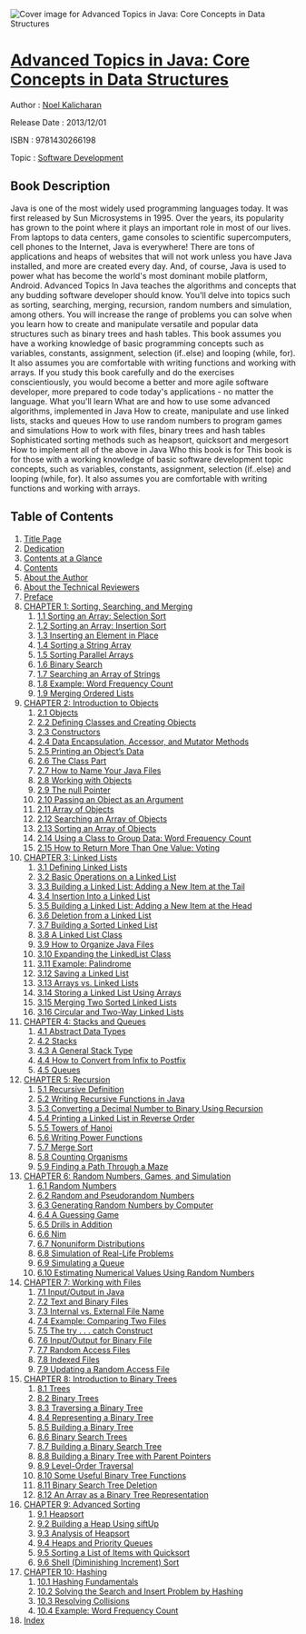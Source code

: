![Cover image for Advanced Topics in Java: Core Concepts in Data Structures](https://imgdetail.ebookreading.net/cover/cover/software_development/EB9781430266198.jpg)

[Advanced Topics in Java: Core Concepts in Data Structures](https://ebookreading.net/view/book/Advanced+Topics+in+Java%3A+Core+Concepts+in+Data+Structures-EB9781430266198_1.html "Advanced Topics in Java: Core Concepts in Data Structures")
====================================================================================================================

Author : [Noel Kalicharan](https://ebookreading.net/search/author/Noel+Kalicharan)

Release Date : 2013/12/01

ISBN : 9781430266198

Topic : [Software Development](https://ebookreading.net/search/category/software-development)

Book Description
-----------------

Java is one of the most widely used programming languages today. It was first released by Sun Microsystems in 1995. Over the years, its popularity has grown to the point where it plays an important role in most of our lives. From laptops to data centers, game consoles to scientific supercomputers, cell phones to the Internet, Java is everywhere! There are tons of applications and heaps of websites that will not work unless you have Java installed, and more are created every day. And, of course, Java is used to power what has become the world's most dominant mobile platform, Android.
Advanced Topics In Java teaches the algorithms and concepts that any budding software developer should know. You'll delve into topics such as sorting, searching, merging, recursion, random numbers and simulation, among others. You will increase the range of problems you can solve when you learn how to create and manipulate versatile and popular data structures such as binary trees and hash tables.
This book assumes you have a working knowledge of basic programming concepts such as variables, constants, assignment, selection (if..else) and looping (while, for). It also assumes you are comfortable with writing functions and working with arrays. If you study this book carefully and do the exercises conscientiously, you would become a better and more agile software developer, more prepared to code today's applications - no matter the language.
What you'll learn
What are and how to use some advanced algorithms, implemented in Java
How to create, manipulate and use linked lists, stacks and queues
How to use random numbers to program games and simulations
How to work with files, binary trees and hash tables
Sophisticated sorting methods such as heapsort, quicksort and mergesort
How to implement all of the above in Java
Who this book is for
This book is for those with a working knowledge of basic software development topic concepts, such as variables, constants, assignment, selection (if..else) and looping (while, for). It also assumes you are comfortable with writing functions and working with arrays.
              
Table of Contents
-----------------

1. [Title Page](https://ebookreading.net/view/book/Advanced+Topics+in+Java%3A+Core+Concepts+in+Data+Structures-EB9781430266198_2.html)
1. [Dedication](https://ebookreading.net/view/book/Advanced+Topics+in+Java%3A+Core+Concepts+in+Data+Structures-EB9781430266198_4.html)
1. [Contents at a Glance](https://ebookreading.net/view/book/Advanced+Topics+in+Java%3A+Core+Concepts+in+Data+Structures-EB9781430266198_5.html)
1. [Contents](https://ebookreading.net/view/book/Advanced+Topics+in+Java%3A+Core+Concepts+in+Data+Structures-EB9781430266198_6.html)
1. [About the Author](https://ebookreading.net/view/book/Advanced+Topics+in+Java%3A+Core+Concepts+in+Data+Structures-EB9781430266198_7.html)
1. [About the Technical Reviewers](https://ebookreading.net/view/book/Advanced+Topics+in+Java%3A+Core+Concepts+in+Data+Structures-EB9781430266198_8.html)
1. [Preface](https://ebookreading.net/view/book/Advanced+Topics+in+Java%3A+Core+Concepts+in+Data+Structures-EB9781430266198_9.html)
1. [CHAPTER 1: Sorting, Searching, and Merging](https://ebookreading.net/view/book/Advanced+Topics+in+Java%3A+Core+Concepts+in+Data+Structures-EB9781430266198_10.html)
    1. [1.1 Sorting an Array: Selection Sort](https://ebookreading.net/view/book/Advanced+Topics+in+Java%3A+Core+Concepts+in+Data+Structures-EB9781430266198_10.html#Sec1)
    1. [1.2 Sorting an Array: Insertion Sort](https://ebookreading.net/view/book/Advanced+Topics+in+Java%3A+Core+Concepts+in+Data+Structures-EB9781430266198_10.html#Sec3)
    1. [1.3 Inserting an Element in Place](https://ebookreading.net/view/book/Advanced+Topics+in+Java%3A+Core+Concepts+in+Data+Structures-EB9781430266198_10.html#Sec5)
    1. [1.4 Sorting a String Array](https://ebookreading.net/view/book/Advanced+Topics+in+Java%3A+Core+Concepts+in+Data+Structures-EB9781430266198_10.html#Sec6)
    1. [1.5 Sorting Parallel Arrays](https://ebookreading.net/view/book/Advanced+Topics+in+Java%3A+Core+Concepts+in+Data+Structures-EB9781430266198_10.html#Sec7)
    1. [1.6 Binary Search](https://ebookreading.net/view/book/Advanced+Topics+in+Java%3A+Core+Concepts+in+Data+Structures-EB9781430266198_10.html#Sec8)
    1. [1.7 Searching an Array of Strings](https://ebookreading.net/view/book/Advanced+Topics+in+Java%3A+Core+Concepts+in+Data+Structures-EB9781430266198_10.html#Sec9)
    1. [1.8 Example: Word Frequency Count](https://ebookreading.net/view/book/Advanced+Topics+in+Java%3A+Core+Concepts+in+Data+Structures-EB9781430266198_10.html#Sec10)
    1. [1.9 Merging Ordered Lists](https://ebookreading.net/view/book/Advanced+Topics+in+Java%3A+Core+Concepts+in+Data+Structures-EB9781430266198_10.html#Sec11)
1. [CHAPTER 2: Introduction to Objects](https://ebookreading.net/view/book/Advanced+Topics+in+Java%3A+Core+Concepts+in+Data+Structures-EB9781430266198_11.html)
    1. [2.1 Objects](https://ebookreading.net/view/book/Advanced+Topics+in+Java%3A+Core+Concepts+in+Data+Structures-EB9781430266198_11.html#Sec1)
    1. [2.2 Defining Classes and Creating Objects](https://ebookreading.net/view/book/Advanced+Topics+in+Java%3A+Core+Concepts+in+Data+Structures-EB9781430266198_11.html#Sec2)
    1. [2.3 Constructors](https://ebookreading.net/view/book/Advanced+Topics+in+Java%3A+Core+Concepts+in+Data+Structures-EB9781430266198_11.html#Sec5)
    1. [2.4 Data Encapsulation, Accessor, and Mutator Methods](https://ebookreading.net/view/book/Advanced+Topics+in+Java%3A+Core+Concepts+in+Data+Structures-EB9781430266198_11.html#Sec7)
    1. [2.5 Printing an Object’s Data](https://ebookreading.net/view/book/Advanced+Topics+in+Java%3A+Core+Concepts+in+Data+Structures-EB9781430266198_11.html#Sec11)
    1. [2.6 The Class Part](https://ebookreading.net/view/book/Advanced+Topics+in+Java%3A+Core+Concepts+in+Data+Structures-EB9781430266198_11.html#Sec15)
    1. [2.7 How to Name Your Java Files](https://ebookreading.net/view/book/Advanced+Topics+in+Java%3A+Core+Concepts+in+Data+Structures-EB9781430266198_11.html#Sec17)
    1. [2.8 Working with Objects](https://ebookreading.net/view/book/Advanced+Topics+in+Java%3A+Core+Concepts+in+Data+Structures-EB9781430266198_11.html#Sec18)
    1. [2.9 The null Pointer](https://ebookreading.net/view/book/Advanced+Topics+in+Java%3A+Core+Concepts+in+Data+Structures-EB9781430266198_11.html#Sec22)
    1. [2.10 Passing an Object as an Argument](https://ebookreading.net/view/book/Advanced+Topics+in+Java%3A+Core+Concepts+in+Data+Structures-EB9781430266198_11.html#Sec23)
    1. [2.11 Array of Objects](https://ebookreading.net/view/book/Advanced+Topics+in+Java%3A+Core+Concepts+in+Data+Structures-EB9781430266198_11.html#Sec24)
    1. [2.12 Searching an Array of Objects](https://ebookreading.net/view/book/Advanced+Topics+in+Java%3A+Core+Concepts+in+Data+Structures-EB9781430266198_11.html#Sec26)
    1. [2.13 Sorting an Array of Objects](https://ebookreading.net/view/book/Advanced+Topics+in+Java%3A+Core+Concepts+in+Data+Structures-EB9781430266198_11.html#Sec27)
    1. [2.14 Using a Class to Group Data: Word Frequency Count](https://ebookreading.net/view/book/Advanced+Topics+in+Java%3A+Core+Concepts+in+Data+Structures-EB9781430266198_11.html#Sec28)
    1. [2.15 How to Return More Than One Value: Voting](https://ebookreading.net/view/book/Advanced+Topics+in+Java%3A+Core+Concepts+in+Data+Structures-EB9781430266198_11.html#Sec29)
1. [CHAPTER 3: Linked Lists](https://ebookreading.net/view/book/Advanced+Topics+in+Java%3A+Core+Concepts+in+Data+Structures-EB9781430266198_12.html)
    1. [3.1 Defining Linked Lists](https://ebookreading.net/view/book/Advanced+Topics+in+Java%3A+Core+Concepts+in+Data+Structures-EB9781430266198_12.html#Sec1)
    1. [3.2 Basic Operations on a Linked List](https://ebookreading.net/view/book/Advanced+Topics+in+Java%3A+Core+Concepts+in+Data+Structures-EB9781430266198_12.html#Sec2)
    1. [3.3 Building a Linked List: Adding a New Item at the Tail](https://ebookreading.net/view/book/Advanced+Topics+in+Java%3A+Core+Concepts+in+Data+Structures-EB9781430266198_12.html#Sec6)
    1. [3.4 Insertion Into a Linked List](https://ebookreading.net/view/book/Advanced+Topics+in+Java%3A+Core+Concepts+in+Data+Structures-EB9781430266198_12.html#Sec7)
    1. [3.5 Building a Linked List: Adding a New Item at the Head](https://ebookreading.net/view/book/Advanced+Topics+in+Java%3A+Core+Concepts+in+Data+Structures-EB9781430266198_12.html#Sec8)
    1. [3.6 Deletion from a Linked List](https://ebookreading.net/view/book/Advanced+Topics+in+Java%3A+Core+Concepts+in+Data+Structures-EB9781430266198_12.html#Sec9)
    1. [3.7 Building a Sorted Linked List](https://ebookreading.net/view/book/Advanced+Topics+in+Java%3A+Core+Concepts+in+Data+Structures-EB9781430266198_12.html#Sec10)
    1. [3.8 A Linked List Class](https://ebookreading.net/view/book/Advanced+Topics+in+Java%3A+Core+Concepts+in+Data+Structures-EB9781430266198_12.html#Sec11)
    1. [3.9 How to Organize Java Files](https://ebookreading.net/view/book/Advanced+Topics+in+Java%3A+Core+Concepts+in+Data+Structures-EB9781430266198_12.html#Sec12)
    1. [3.10 Expanding the LinkedList Class](https://ebookreading.net/view/book/Advanced+Topics+in+Java%3A+Core+Concepts+in+Data+Structures-EB9781430266198_12.html#Sec13)
    1. [3.11 Example: Palindrome](https://ebookreading.net/view/book/Advanced+Topics+in+Java%3A+Core+Concepts+in+Data+Structures-EB9781430266198_12.html#Sec14)
    1. [3.12 Saving a Linked List](https://ebookreading.net/view/book/Advanced+Topics+in+Java%3A+Core+Concepts+in+Data+Structures-EB9781430266198_12.html#Sec15)
    1. [3.13 Arrays vs. Linked Lists](https://ebookreading.net/view/book/Advanced+Topics+in+Java%3A+Core+Concepts+in+Data+Structures-EB9781430266198_12.html#Sec16)
    1. [3.14 Storing a Linked List Using Arrays](https://ebookreading.net/view/book/Advanced+Topics+in+Java%3A+Core+Concepts+in+Data+Structures-EB9781430266198_12.html#Sec17)
    1. [3.15 Merging Two Sorted Linked Lists](https://ebookreading.net/view/book/Advanced+Topics+in+Java%3A+Core+Concepts+in+Data+Structures-EB9781430266198_12.html#Sec18)
    1. [3.16 Circular and Two-Way Linked Lists](https://ebookreading.net/view/book/Advanced+Topics+in+Java%3A+Core+Concepts+in+Data+Structures-EB9781430266198_12.html#Sec19)
1. [CHAPTER 4: Stacks and Queues](https://ebookreading.net/view/book/Advanced+Topics+in+Java%3A+Core+Concepts+in+Data+Structures-EB9781430266198_13.html)
    1. [4.1 Abstract Data Types](https://ebookreading.net/view/book/Advanced+Topics+in+Java%3A+Core+Concepts+in+Data+Structures-EB9781430266198_13.html#Sec1)
    1. [4.2 Stacks](https://ebookreading.net/view/book/Advanced+Topics+in+Java%3A+Core+Concepts+in+Data+Structures-EB9781430266198_13.html#Sec2)
    1. [4.3 A General Stack Type](https://ebookreading.net/view/book/Advanced+Topics+in+Java%3A+Core+Concepts+in+Data+Structures-EB9781430266198_13.html#Sec5)
    1. [4.4 How to Convert from Infix to Postfix](https://ebookreading.net/view/book/Advanced+Topics+in+Java%3A+Core+Concepts+in+Data+Structures-EB9781430266198_13.html#Sec7)
    1. [4.5 Queues](https://ebookreading.net/view/book/Advanced+Topics+in+Java%3A+Core+Concepts+in+Data+Structures-EB9781430266198_13.html#Sec9)
1. [CHAPTER 5: Recursion](https://ebookreading.net/view/book/Advanced+Topics+in+Java%3A+Core+Concepts+in+Data+Structures-EB9781430266198_14.html)
    1. [5.1 Recursive Definition](https://ebookreading.net/view/book/Advanced+Topics+in+Java%3A+Core+Concepts+in+Data+Structures-EB9781430266198_14.html#Sec1)
    1. [5.2 Writing Recursive Functions in Java](https://ebookreading.net/view/book/Advanced+Topics+in+Java%3A+Core+Concepts+in+Data+Structures-EB9781430266198_14.html#Sec2)
    1. [5.3 Converting a Decimal Number to Binary Using Recursion](https://ebookreading.net/view/book/Advanced+Topics+in+Java%3A+Core+Concepts+in+Data+Structures-EB9781430266198_14.html#Sec3)
    1. [5.4 Printing a Linked List in Reverse Order](https://ebookreading.net/view/book/Advanced+Topics+in+Java%3A+Core+Concepts+in+Data+Structures-EB9781430266198_14.html#Sec4)
    1. [5.5 Towers of Hanoi](https://ebookreading.net/view/book/Advanced+Topics+in+Java%3A+Core+Concepts+in+Data+Structures-EB9781430266198_14.html#Sec5)
    1. [5.6 Writing Power Functions](https://ebookreading.net/view/book/Advanced+Topics+in+Java%3A+Core+Concepts+in+Data+Structures-EB9781430266198_14.html#Sec6)
    1. [5.7 Merge Sort](https://ebookreading.net/view/book/Advanced+Topics+in+Java%3A+Core+Concepts+in+Data+Structures-EB9781430266198_14.html#Sec7)
    1. [5.8 Counting Organisms](https://ebookreading.net/view/book/Advanced+Topics+in+Java%3A+Core+Concepts+in+Data+Structures-EB9781430266198_14.html#Sec8)
    1. [5.9 Finding a Path Through a Maze](https://ebookreading.net/view/book/Advanced+Topics+in+Java%3A+Core+Concepts+in+Data+Structures-EB9781430266198_14.html#Sec9)
1. [CHAPTER 6: Random Numbers, Games, and Simulation](https://ebookreading.net/view/book/Advanced+Topics+in+Java%3A+Core+Concepts+in+Data+Structures-EB9781430266198_15.html)
    1. [6.1 Random Numbers](https://ebookreading.net/view/book/Advanced+Topics+in+Java%3A+Core+Concepts+in+Data+Structures-EB9781430266198_15.html#Sec1)
    1. [6.2 Random and Pseudorandom Numbers](https://ebookreading.net/view/book/Advanced+Topics+in+Java%3A+Core+Concepts+in+Data+Structures-EB9781430266198_15.html#Sec2)
    1. [6.3 Generating Random Numbers by Computer](https://ebookreading.net/view/book/Advanced+Topics+in+Java%3A+Core+Concepts+in+Data+Structures-EB9781430266198_15.html#Sec3)
    1. [6.4 A Guessing Game](https://ebookreading.net/view/book/Advanced+Topics+in+Java%3A+Core+Concepts+in+Data+Structures-EB9781430266198_15.html#Sec4)
    1. [6.5 Drills in Addition](https://ebookreading.net/view/book/Advanced+Topics+in+Java%3A+Core+Concepts+in+Data+Structures-EB9781430266198_15.html#Sec5)
    1. [6.6 Nim](https://ebookreading.net/view/book/Advanced+Topics+in+Java%3A+Core+Concepts+in+Data+Structures-EB9781430266198_15.html#Sec6)
    1. [6.7 Nonuniform Distributions](https://ebookreading.net/view/book/Advanced+Topics+in+Java%3A+Core+Concepts+in+Data+Structures-EB9781430266198_15.html#Sec7)
    1. [6.8 Simulation of Real-Life Problems](https://ebookreading.net/view/book/Advanced+Topics+in+Java%3A+Core+Concepts+in+Data+Structures-EB9781430266198_15.html#Sec9)
    1. [6.9 Simulating a Queue](https://ebookreading.net/view/book/Advanced+Topics+in+Java%3A+Core+Concepts+in+Data+Structures-EB9781430266198_15.html#Sec10)
    1. [6.10 Estimating Numerical Values Using Random Numbers](https://ebookreading.net/view/book/Advanced+Topics+in+Java%3A+Core+Concepts+in+Data+Structures-EB9781430266198_15.html#Sec12)
1. [CHAPTER 7: Working with Files](https://ebookreading.net/view/book/Advanced+Topics+in+Java%3A+Core+Concepts+in+Data+Structures-EB9781430266198_16.html)
    1. [7.1 Input/Output in Java](https://ebookreading.net/view/book/Advanced+Topics+in+Java%3A+Core+Concepts+in+Data+Structures-EB9781430266198_16.html#Sec1)
    1. [7.2 Text and Binary Files](https://ebookreading.net/view/book/Advanced+Topics+in+Java%3A+Core+Concepts+in+Data+Structures-EB9781430266198_16.html#Sec2)
    1. [7.3 Internal vs. External File Name](https://ebookreading.net/view/book/Advanced+Topics+in+Java%3A+Core+Concepts+in+Data+Structures-EB9781430266198_16.html#Sec3)
    1. [7.4 Example: Comparing Two Files](https://ebookreading.net/view/book/Advanced+Topics+in+Java%3A+Core+Concepts+in+Data+Structures-EB9781430266198_16.html#Sec4)
    1. [7.5 The try . . . catch Construct](https://ebookreading.net/view/book/Advanced+Topics+in+Java%3A+Core+Concepts+in+Data+Structures-EB9781430266198_16.html#Sec5)
    1. [7.6 Input/Output for Binary File](https://ebookreading.net/view/book/Advanced+Topics+in+Java%3A+Core+Concepts+in+Data+Structures-EB9781430266198_16.html#Sec6)
    1. [7.7 Random Access Files](https://ebookreading.net/view/book/Advanced+Topics+in+Java%3A+Core+Concepts+in+Data+Structures-EB9781430266198_16.html#Sec9)
    1. [7.8 Indexed Files](https://ebookreading.net/view/book/Advanced+Topics+in+Java%3A+Core+Concepts+in+Data+Structures-EB9781430266198_16.html#Sec10)
    1. [7.9 Updating a Random Access File](https://ebookreading.net/view/book/Advanced+Topics+in+Java%3A+Core+Concepts+in+Data+Structures-EB9781430266198_16.html#Sec11)
1. [CHAPTER 8: Introduction to Binary Trees](https://ebookreading.net/view/book/Advanced+Topics+in+Java%3A+Core+Concepts+in+Data+Structures-EB9781430266198_17.html)
    1. [8.1 Trees](https://ebookreading.net/view/book/Advanced+Topics+in+Java%3A+Core+Concepts+in+Data+Structures-EB9781430266198_17.html#Sec1)
    1. [8.2 Binary Trees](https://ebookreading.net/view/book/Advanced+Topics+in+Java%3A+Core+Concepts+in+Data+Structures-EB9781430266198_17.html#Sec2)
    1. [8.3 Traversing a Binary Tree](https://ebookreading.net/view/book/Advanced+Topics+in+Java%3A+Core+Concepts+in+Data+Structures-EB9781430266198_17.html#Sec3)
    1. [8.4 Representing a Binary Tree](https://ebookreading.net/view/book/Advanced+Topics+in+Java%3A+Core+Concepts+in+Data+Structures-EB9781430266198_17.html#Sec4)
    1. [8.5 Building a Binary Tree](https://ebookreading.net/view/book/Advanced+Topics+in+Java%3A+Core+Concepts+in+Data+Structures-EB9781430266198_17.html#Sec5)
    1. [8.6 Binary Search Trees](https://ebookreading.net/view/book/Advanced+Topics+in+Java%3A+Core+Concepts+in+Data+Structures-EB9781430266198_17.html#Sec6)
    1. [8.7 Building a Binary Search Tree](https://ebookreading.net/view/book/Advanced+Topics+in+Java%3A+Core+Concepts+in+Data+Structures-EB9781430266198_17.html#Sec7)
    1. [8.8 Building a Binary Tree with Parent Pointers](https://ebookreading.net/view/book/Advanced+Topics+in+Java%3A+Core+Concepts+in+Data+Structures-EB9781430266198_17.html#Sec9)
    1. [8.9 Level-Order Traversal](https://ebookreading.net/view/book/Advanced+Topics+in+Java%3A+Core+Concepts+in+Data+Structures-EB9781430266198_17.html#Sec11)
    1. [8.10 Some Useful Binary Tree Functions](https://ebookreading.net/view/book/Advanced+Topics+in+Java%3A+Core+Concepts+in+Data+Structures-EB9781430266198_17.html#Sec12)
    1. [8.11 Binary Search Tree Deletion](https://ebookreading.net/view/book/Advanced+Topics+in+Java%3A+Core+Concepts+in+Data+Structures-EB9781430266198_17.html#Sec13)
    1. [8.12 An Array as a Binary Tree Representation](https://ebookreading.net/view/book/Advanced+Topics+in+Java%3A+Core+Concepts+in+Data+Structures-EB9781430266198_17.html#Sec14)
1. [CHAPTER 9: Advanced Sorting](https://ebookreading.net/view/book/Advanced+Topics+in+Java%3A+Core+Concepts+in+Data+Structures-EB9781430266198_18.html)
    1. [9.1 Heapsort](https://ebookreading.net/view/book/Advanced+Topics+in+Java%3A+Core+Concepts+in+Data+Structures-EB9781430266198_18.html#Sec1)
    1. [9.2 Building a Heap Using siftUp](https://ebookreading.net/view/book/Advanced+Topics+in+Java%3A+Core+Concepts+in+Data+Structures-EB9781430266198_18.html#Sec4)
    1. [9.3 Analysis of Heapsort](https://ebookreading.net/view/book/Advanced+Topics+in+Java%3A+Core+Concepts+in+Data+Structures-EB9781430266198_18.html#Sec5)
    1. [9.4 Heaps and Priority Queues](https://ebookreading.net/view/book/Advanced+Topics+in+Java%3A+Core+Concepts+in+Data+Structures-EB9781430266198_18.html#Sec6)
    1. [9.5 Sorting a List of Items with Quicksort](https://ebookreading.net/view/book/Advanced+Topics+in+Java%3A+Core+Concepts+in+Data+Structures-EB9781430266198_18.html#Sec7)
    1. [9.6 Shell (Diminishing Increment) Sort](https://ebookreading.net/view/book/Advanced+Topics+in+Java%3A+Core+Concepts+in+Data+Structures-EB9781430266198_18.html#Sec11)
1. [CHAPTER 10: Hashing](https://ebookreading.net/view/book/Advanced+Topics+in+Java%3A+Core+Concepts+in+Data+Structures-EB9781430266198_19.html)
    1. [10.1 Hashing Fundamentals](https://ebookreading.net/view/book/Advanced+Topics+in+Java%3A+Core+Concepts+in+Data+Structures-EB9781430266198_19.html#Sec1)
    1. [10.2 Solving the Search and Insert Problem by Hashing](https://ebookreading.net/view/book/Advanced+Topics+in+Java%3A+Core+Concepts+in+Data+Structures-EB9781430266198_19.html#Sec3)
    1. [10.3 Resolving Collisions](https://ebookreading.net/view/book/Advanced+Topics+in+Java%3A+Core+Concepts+in+Data+Structures-EB9781430266198_19.html#Sec6)
    1. [10.4 Example: Word Frequency Count](https://ebookreading.net/view/book/Advanced+Topics+in+Java%3A+Core+Concepts+in+Data+Structures-EB9781430266198_19.html#Sec11)
1. [Index](https://ebookreading.net/view/book/Advanced+Topics+in+Java%3A+Core+Concepts+in+Data+Structures-EB9781430266198_20.html)
